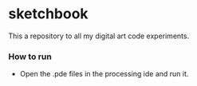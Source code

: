 # sketchbook
This a repository to all my digital art code experiments. 

### How to run
- Open the .pde files in the processing ide and run it.
